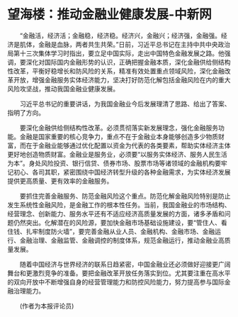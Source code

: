 # 望海楼：推动金融业健康发展-中新网

　　“金融活，经济活；金融稳，经济稳。经济兴，金融兴；经济强，金融强。经济是肌体，金融是血脉，两者共生共荣。”日前，习近平总书记在主持中共中央政治局第十三次集体学习时指出，要立足中国实际，走出中国特色金融发展之路。他强调，要深化对国际国内金融形势的认识，正确把握金融本质，深化金融供给侧结构性改革，平衡好稳增长和防风险的关系，精准有效处置重点领域风险，深化金融改革开放，增强金融服务实体经济能力，坚决打好防范化解包括金融风险在内的重大风险攻坚战，推动我国金融业健康发展。

　　习近平总书记的重要讲话，为我国金融业今后发展理清了思路、给出了答案、指明了方向。

　　要深化金融供给侧结构性改革。必须贯彻落实新发展理念，强化金融服务功能。金融是国家重要的核心竞争力，重点不在于金融业本身能够创造多少物质财富，而在于金融业能够通过优化配置以资金为代表的各类要素，帮助实体经济主体更好地创造物质财富。金融业是服务业，必须要“以服务实体经济、服务人民生活为本”。身处风险投资、银行信贷、债券市场、股票市场等诸领域的金融机构要牢记初心、各司其职，紧密围绕中国经济转型升级的各种金融需求，为实体经济发展提供更高质量、更有效率的金融服务。

　　要抓住完善金融服务、防范金融风险这个重点。防范化解金融风险特别是防止发生系统性金融风险，是金融工作的根本性任务。当前，我国金融业的市场结构、经营理念、创新能力、服务水平还有不适应经济高质量发展的方面，诸多矛盾和问题仍然突出。化解潜在的风险源，要加快金融市场基础设施建设，要“管住人、看住钱、扎牢制度防火墙”，要完善金融从业人员、金融机构、金融市场、金融运行、金融治理、金融监管、金融调控的制度体系，规范金融运行，推动金融业高质量发展。

　　随着中国经济与世界经济的联系日趋紧密，中国金融业还必须做好迎接更广阔舞台和更激烈竞争的准备。要把金融改革开放任务落实到位。尤其要注重在高水平的双向开放中不断增强自身的经营管理能力和防控风险能力，努力提高参与国际金融治理能力。

　　(作者为本报评论员)
